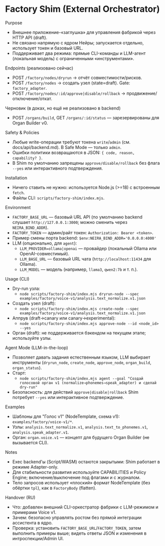 <!-- neira:meta
id: NEI-20250831-factory-shim-guide
intent: docs
summary: Внешний оркестратор (Shim) для фабрики: CLI, LLM-агент, безопасные команды dry-run/create/approve без прямой связи с ядром Нейры.
-->

# Factory Shim (External Orchestrator)

Purpose

- Внешнее приложение-«заглушка» для управления фабрикой через HTTP API (draft).
- Не связано напрямую с ядром Нейры; запускается отдельно, использует токен и базовый URL.
- Поддерживает два режима: прямые CLI-команды и LLM-агент (локальная модель) с ограниченными «инструментами».

Endpoints (реализовано сейчас)

- POST `/factory/nodes/dryrun` → отчёт совместимости/рисков.
- POST `/factory/nodes` → создать узел (state=draft). Gate: `factory_adapter`.
- POST `/factory/nodes/:id/approve|disable/rollback` → продвижение/отключение/откат.

Черновик (в доках, но ещё не реализовано в backend)

- POST `/organs/build`, GET `/organs/:id/status` — зарезервированы для Organ Builder v0.

Safety & Policies

- Любые write-операции требуют токена `write`/`admin` (см. docs/api/backend.md). В Safe Mode — только `admin`.
- Ошибки политики возвращаются в JSON: `{ code, reason, capability? }`.
- В Shim по умолчанию запрещены `approve/disable/rollback` без флага `--yes` или интерактивного подтверждения.

Installation

- Ничего ставить не нужно: используется Node.js (>=18) с встроенным `fetch`.
- Файлы CLI: `scripts/factory-shim/index.mjs`.

Environment

- `FACTORY_BASE_URL` — базовый URL API (по умолчанию backend слушает `http://127.0.0.1:3000`; можно сменить через `NEIRA_BIND_ADDR`).
- `FACTORY_TOKEN` — админ/райт токен: `Authorization: Bearer <token>`.
- Пример смены порта backend: `$env:NEIRA_BIND_ADDR='0.0.0.0:4000'`
- LLM (опционально, для `agent`):
  - `LLM_PROVIDER=ollama|openai` — провайдер (локальный Ollama или OpenAI-совместимый).
  - `LLM_BASE_URL` — базовый URL чата (`http://localhost:11434` для Ollama).
  - `LLM_MODEL` — модель (например, `llama3`, `qwen2:7b` и т. п.).

Usage (CLI)

- Dry-run узла:
  - `node scripts/factory-shim/index.mjs dryrun-node --spec examples/factory/voice-v1/analysis.text_normalize.v1.json`
- Создать узел (draft):
  - `node scripts/factory-shim/index.mjs create-node --spec examples/factory/voice-v1/analysis.text_normalize.v1.json`
- Аппрув (draft→canary или canary→experimental):
  - `node scripts/factory-shim/index.mjs approve-node --id <node_id> --yes`
- Орган (draft): не поддерживается бэкендом на текущем этапе; используйте узлы.

Agent Mode (LLM-in-the-loop)

- Позволяет давать задания естественным языком, LLM выбирает инструменты (`dryrun_node`, `create_node`, `approve_node`, `organ_build`, `organ_status`).
- Старт:
  - `node scripts/factory-shim/index.mjs agent --goal "Создай голосовой орган v1 (normalize→phonemes→speak_adapter) и сделай dry-run"`
- Безопасность: для действий `approve|disable|rollback` Shim потребует `--yes` или интерактивное подтверждение.

Examples

- Шаблоны для "Голос v1" (NodeTemplate, схема v1): `examples/factory/voice-v1/*`.
- Узлы: `analysis.text_normalize.v1`, `analysis.text_to_phonemes.v1`, `analysis.speak_adapter.v1`.
- Орган: `organ.voice.v1` — концепт для будущего Organ Builder (не вызывается CLI).

Notes

- Exec backend'ы (Script/WASM) остаются закрытыми: Shim работает в режиме Adapter-only.
- Для стабильности развития используйте CAPABILITIES и Policy Engine; включение/выключение под флагами и с журналом.
- Тело запросов использует «плоский» формат NodeTemplate (без обёртки `tpl`), как в `FactoryBody` (flatten).

Handover (RU)

- Что: добавлен внешний CLI-оркестратор фабрики с LLM-режимом и примерами Voice v1.
- Зачем: безопасно управлять ростом без прямой интеграции ассистента в ядро.
- Проверка: установить `FACTORY_BASE_URL`/`FACTORY_TOKEN`, затем выполнить примеры выше; видеть ответы JSON и изменения в интроспекции/Admin UI.
